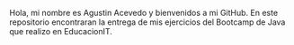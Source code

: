 Hola, mi nombre es Agustin Acevedo y bienvenidos a mi GitHub.
En este repositorio encontraran la entrega de mis ejercicios del Bootcamp de Java que realizo en EducacionIT.
